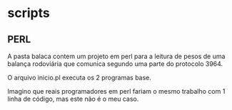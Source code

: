 # scripts

## PERL

A pasta balaca contem um projeto em perl para a leitura de pesos de uma balança rodoviária que comunica segundo uma parte do protocolo 3964.<p>
O arquivo inicio.pl executa os 2 programas base.<p>
Imagino que reais programadores em perl fariam o mesmo trabalho com 1 linha de código, mas este não é o meu caso.